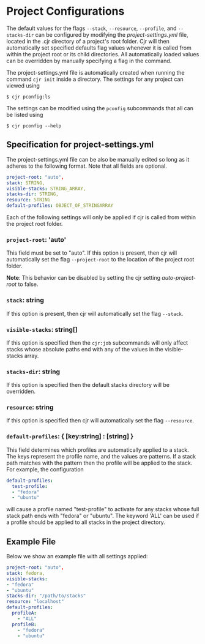 Project Configurations
================================================================================

The default values for the flags `--stack`, `--resource`, `--profile`, and `--stacks-dir` can be
configured by modifying the *project-settings.yml* file, located in the .cjr directory of a project's
root folder. Cjr will then automatically set specified defaults flag values  whenever it is called
from within the project root or its child directories. All automatically loaded values can be overridden
by manually specifying a flag in the command.

The project-settings.yml file is automatically created when running the command `cjr init` inside a directory. The settings for any project can viewed using 
```console
$ cjr pconfig:ls
```
The settings can be modified using the `pconfig` subcommands that all can be listed using 
```console
$ cjr pconfig --help
```

Specification for project-settings.yml
--------------------------------------------------------------------------------
The project-settings.yml file can be also be manually edited so long as it adheres to the following format. Note that all fields are optional.

```yaml
project-root: "auto",
stack: STRING,
visible-stacks: STRING_ARRAY,
stacks-dir: STRING,
resource: STRING
default-profiles: OBJECT_OF_STRINGARRAY
```
Each of the following settings will only be applied if cjr is called from within the project root folder.

### `project-root`: 'auto'

This field must be set to "auto". If this option is present, then cjr will automatically set the flag `--project-root` to the location of the project root folder.

**Note**: This behavior can be disabled by setting the cjr setting *auto-project-root* to false.

### `stack`: string

If this option is present, then cjr will automatically set the flag `--stack`.

### `visible-stacks`: string[]

If this option is specified then the `cjr:job` subcommands will only affect stacks whose absolute paths end with any of the values in the visible-stacks array.

### `stacks-dir`: string

If this option is specified then the default stacks directory will be overridden.

### `resource`: string

If this option is specified then cjr will automatically set the flag `--resource`.


### `default-profiles`: { [key:string] : [string] }

This field determines which profiles are automatically applied to a stack. The keys represent the profile name, and the values are patterns. If a stack path matches with the pattern then the profile will be applied to the stack.
For example, the configuration
```yaml
default-profiles: 
  test-profile:
  - "fedora"
  - "ubuntu"
```
will cause a profile named "test-profile" to activate for any stacks whose full stack path ends with "fedora" or "ubuntu". The keyword 'ALL' can be used if a profile should be applied to all stacks in the project directory.


Example File
------------

Below we show an example file with all settings applied:

```yaml
project-root: "auto",
stack: fedora,
visible-stacks: 
- "fedora"
- "ubuntu"
stacks-dir: "/path/to/stacks"
resource: "localhost"
default-profiles:
  profileA: 
    - "ALL"
  profileB: 
    - "fedora"
    - "ubuntu"
```


